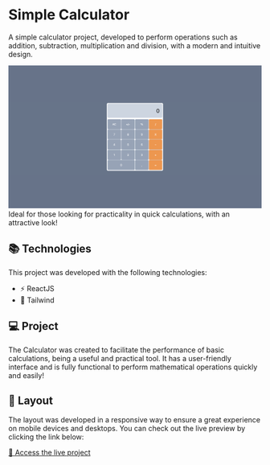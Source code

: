 # Simple Calculator

A simple calculator project, developed to perform operations such as addition, subtraction, multiplication and division, with a modern and intuitive design.

<img src="./public/screenshot.png" alt="imagem da calculadora" />
Ideal for those looking for practicality in quick calculations, with an attractive look!

## 📚 Technologies

This project was developed with the following technologies:

- ⚡️ ReactJS
- 🎨 Tailwind

## 💻 Project

The Calculator was created to facilitate the performance of basic calculations, being a useful and practical tool. It has a user-friendly interface and is fully functional to perform mathematical operations quickly and easily!

## 🎨 Layout

The layout was developed in a responsive way to ensure a great experience on mobile devices and desktops. You can check out the live preview by clicking the link below:

[🔗 Access the live project](https://snoorky.github.io/calculator)
